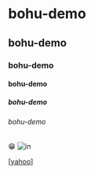 # bohu-demo
## bohu-demo
### bohu-demo
#### bohu-demo
##### bohu-demo
###### bohu-demo
:grin:
![in](bohu-demo/123.jpg)

[[yahoo](https://tw.yahoo.com)]
